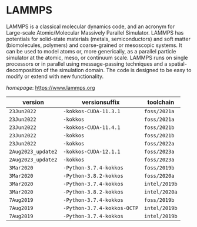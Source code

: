 # LAMMPS

LAMMPS is a classical molecular dynamics code, and an acronym for Large-scale Atomic/Molecular Massively Parallel Simulator. LAMMPS has potentials for solid-state materials (metals, semiconductors) and soft matter (biomolecules, polymers) and coarse-grained or mesoscopic systems. It can be used to model atoms or, more generically, as a parallel particle simulator at the atomic, meso, or continuum scale. LAMMPS runs on single processors or in parallel using message-passing techniques and a spatial-decomposition of the simulation domain. The code is designed to be easy to modify or extend with new functionality.

*homepage*: <https://www.lammps.org>

version | versionsuffix | toolchain
--------|---------------|----------
``23Jun2022`` | ``-kokkos-CUDA-11.3.1`` | ``foss/2021a``
``23Jun2022`` | ``-kokkos`` | ``foss/2021a``
``23Jun2022`` | ``-kokkos-CUDA-11.4.1`` | ``foss/2021b``
``23Jun2022`` | ``-kokkos`` | ``foss/2021b``
``23Jun2022`` | ``-kokkos`` | ``foss/2022a``
``2Aug2023_update2`` | ``-kokkos-CUDA-12.1.1`` | ``foss/2023a``
``2Aug2023_update2`` | ``-kokkos`` | ``foss/2023a``
``3Mar2020`` | ``-Python-3.7.4-kokkos`` | ``foss/2019b``
``3Mar2020`` | ``-Python-3.8.2-kokkos`` | ``foss/2020a``
``3Mar2020`` | ``-Python-3.7.4-kokkos`` | ``intel/2019b``
``3Mar2020`` | ``-Python-3.8.2-kokkos`` | ``intel/2020a``
``7Aug2019`` | ``-Python-3.7.4-kokkos`` | ``foss/2019b``
``7Aug2019`` | ``-Python-3.7.4-kokkos-OCTP`` | ``intel/2019b``
``7Aug2019`` | ``-Python-3.7.4-kokkos`` | ``intel/2019b``
